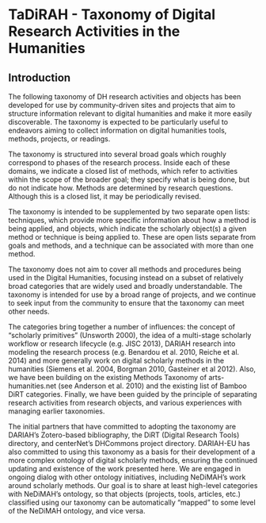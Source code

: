 TaDiRAH - Taxonomy of Digital Research Activities in the Humanities
===================================================================

Introduction
------------

The following taxonomy of DH research activities and objects has been developed for use by community-driven sites and projects that aim to structure information relevant to digital humanities and make it more easily discoverable. The taxonomy is expected to be particularly useful to endeavors aiming to collect information on digital humanities tools, methods, projects, or readings. 

The taxonomy is structured into several broad goals which roughly correspond to phases of the research process. Inside each of these domains, we indicate a closed list of methods, which refer to activities within the scope of the broader goal; they specify what is being done, but do not indicate how. Methods are determined by research questions. Although this is a closed list, it may be periodically revised.

The taxonomy is intended to be supplemented by two separate open lists: techniques, which provide more specific information about how a method is being applied, and objects, which indicate the scholarly object(s) a given method or technique is being applied to. These are open lists separate from goals and methods, and a technique can be associated with more than one method. 

The taxonomy does not aim to cover all methods and procedures being used in the Digital Humanities, focusing instead on a subset of relatively broad categories that are widely used and broadly understandable. The taxonomy is intended for use by a broad range of projects, and we continue to seek input from the community to ensure that the taxonomy can meet other needs. 

The categories bring together a number of influences: the concept of “scholarly primitives” (Unsworth 2000), the idea of a multi-stage scholarly workflow or research lifecycle (e.g. JISC 2013), DARIAH research into modeling the research process (e.g. Benardou et al. 2010, Reiche et al. 2014) and more generally work on digital scholarly methods in the humanities (Siemens et al. 2004, Borgman 2010, Gasteiner et al 2012). Also, we have been building on the existing Methods Taxonomy of arts-humanities.net (see Anderson et al. 2010) and the existing list of Bamboo DiRT categories. Finally, we have been guided by the principle of separating research activities from research objects, and various experiences with managing earlier taxonomies. 

The initial partners that have committed to adopting the taxonomy are DARIAH’s Zotero-based bibliography, the DiRT (Digital Research Tools) directory, and centerNet’s DHCommons project directory. DARIAH-EU has also committed to using this taxonomy as a basis for their development of a more complex ontology of digital scholarly methods, ensuring the continued updating and existence of the work presented here. We are engaged in ongoing dialog with other ontology initiatives, including NeDiMAH’s work around scholarly methods. Our goal is to share at least high-level categories with NeDiMAH’s ontology, so that objects (projects, tools, articles, etc.) classified using our taxonomy can be automatically “mapped” to some level of the NeDiMAH ontology, and vice versa.

